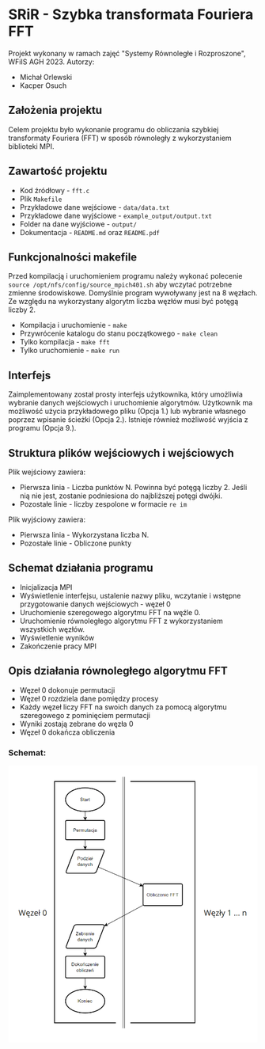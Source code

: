# SRiR - Szybka transformata Fouriera FFT
Projekt wykonany w ramach zajęć "Systemy Równoległe i Rozproszone", WFiIS AGH 2023. Autorzy:

 - Michał Orlewski
 - Kacper Osuch
## Założenia projektu
Celem projektu było wykonanie programu do obliczania szybkiej transformaty Fouriera (FFT) w sposób równoległy z wykorzystaniem biblioteki MPI.
## Zawartość projektu
 - Kod źródłowy - `fft.c`
 - Plik `Makefile`
 - Przykładowe dane wejściowe - `data/data.txt`
 - Przykładowe dane wyjściowe - `example_output/output.txt`
 - Folder na dane wyjściowe - `output/`
 - Dokumentacja - `README.md` oraz `README.pdf`

## Funkcjonalności makefile
Przed kompilacją i uruchomieniem programu należy wykonać polecenie `source /opt/nfs/config/source_mpich401.sh` aby wczytać potrzebne zmienne środowiskowe. Domyślnie program wywoływany jest na 8 węzłach. Ze względu na wykorzystany algorytm liczba węzłów musi być potęgą liczby 2.
 - Kompilacja i uruchomienie - `make`
 - Przywrócenie katalogu do stanu początkowego - `make clean`
 - Tylko kompilacja - `make fft`
 - Tylko uruchomienie - `make run`

## Interfejs
Zaimplementowany został prosty interfejs użytkownika, który umożliwia wybranie danych wejściowych i uruchomienie algorytmów. Użytkownik ma możliwość użycia przykładowego pliku (Opcja 1.) lub wybranie własnego poprzez wpisanie ścieżki (Opcja 2.). Istnieje również możliwość wyjścia z programu (Opcja 9.).

## Struktura plików wejściowych i wejściowych

Plik wejściowy zawiera:
 - Pierwsza linia - Liczba punktów N. Powinna być potęgą liczby 2. Jeśli nią nie jest, zostanie podniesiona do najbliższej potęgi dwójki.
 - Pozostałe linie - liczby zespolone w formacie `re im`

Plik wyjściowy zawiera:
 - Pierwsza linia - Wykorzystana liczba N.
 - Pozostałe linie - Obliczone punkty

## Schemat działania programu

 - Inicjalizacja MPI
 - Wyświetlenie interfejsu, ustalenie nazwy pliku, wczytanie i wstępne przygotowanie danych wejściowych - węzeł 0
 - Uruchomienie szeregowego algorytmu FFT na węźle 0.
 - Uruchomienie równoległego algorytmu FFT z wykorzystaniem wszystkich węzłów.
 - Wyświetlenie wyników
 - Zakończenie pracy MPI

## Opis działania równoległego algorytmu FFT

 - Węzeł 0 dokonuje permutacji
 - Węzeł 0 rozdziela dane pomiędzy procesy
 - Każdy węzeł liczy FFT na swoich danych za pomocą algorytmu szeregowego z pominięciem permutacji
 - Wyniki zostają zebrane do węzła 0
 - Węzeł 0 dokańcza obliczenia

### Schemat:

![schemat](diagram.png)